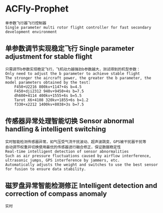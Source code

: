 # ACFly-Prophet
    单参数飞行器飞行控制器       
    Single parameter multi rotor flight controller for fast secondary development environment

## 单参数调节实现稳定飞行 Single parameter adjustment for stable flight
    只需调节b参数实现稳定飞行，飞机动力越强劲b参数越大，测试得到的机型参数：     
    Only need to adjust the b parameter to achieve stable flight        
    The stronger the aircraft power, the greater the b parameter, the model parameters obtained by the test:      
        F450+U2216 800kv+1147+4s b=4.5      
        F450+dji2312 940v+9450+4s b=7.5     
        dh600+4114 400kv+1555+6s b=5.5      
        Tarot X6+4108 320kv+1855+6s b=1.2     
        f330+x2212 1400kv+8038+3s b=7.5     
   
## 传感器异常处理智能切换 Sensor abnormal handling & intelligent switching
    实时智能检测传感器异常，如气压受气流干扰波动、超声波跳变、GPS被干扰器干扰等     
    自动调节权重并切换使用最优的传感器进行融合修正，保证数据稳定性     
    Real-time intelligent detection of sensor abnormalities     
    Such as air pressure fluctuations caused by airflow interference, ultrasonic jumps, GPS interference by jammers, etc.       
    Automatically adjusts the weight and switches to use the best sensor for fusion to ensure data stability.

## 磁罗盘异常智能检测修正 Intelligent detection and correction of compass anomaly
    实时
